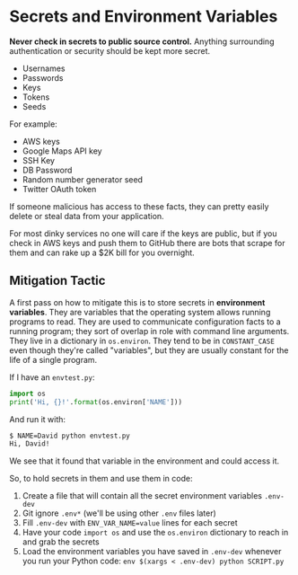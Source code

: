 # Secrets and Environment Variables

**Never check in secrets to public source control.**
Anything surrounding authentication or security should be kept more secret.

* Usernames
* Passwords
* Keys
* Tokens
* Seeds

For example:

* AWS keys
* Google Maps API key
* SSH Key
* DB Password
* Random number generator seed
* Twitter OAuth token

If someone malicious has access to these facts, they can pretty easily delete or steal data from your application.

For most dinky services no one will care if the keys are public, but if you check in AWS keys and push them to GitHub there are bots that scrape for them and can rake up a $2K bill for you overnight.

## Mitigation Tactic

A first pass on how to mitigate this is to store secrets in **environment variables**.
They are variables that the operating system allows running programs to read.
They are used to communicate configuration facts to a running program; they sort of overlap in role with command line arguments.
They live in a dictionary in `os.environ`.
They tend to be in `CONSTANT_CASE` even though they're called "variables", but they are usually constant for the life of a single program.

If I have an `envtest.py`:

```py
import os
print('Hi, {}!'.format(os.environ['NAME']))
```

And run it with:

```bash
$ NAME=David python envtest.py
Hi, David!
```

We see that it found that variable in the environment and could access it.

So, to hold secrets in them and use them in code:

1. Create a file that will contain all the secret environment variables `.env-dev`
1. Git ignore `.env*` (we'll be using other `.env` files later)
1. Fill `.env-dev` with `ENV_VAR_NAME=value` lines for each secret
1. Have your code `import os` and use the `os.environ` dictionary to reach in and grab the secrets
1. Load the environment variables you have saved in `.env-dev` whenever you run your Python code: `env $(xargs < .env-dev) python SCRIPT.py`
